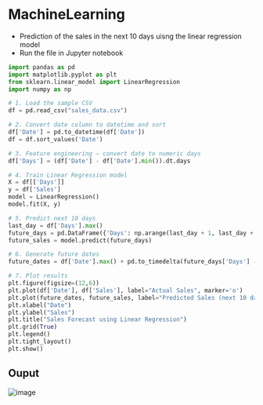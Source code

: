 # MachineLearning

- Prediction of the sales in the next 10 days uisng the linear regression model
- Run the file in Jupyter notebook

````python
import pandas as pd
import matplotlib.pyplot as plt
from sklearn.linear_model import LinearRegression
import numpy as np

# 1. Load the sample CSV
df = pd.read_csv("sales_data.csv")

# 2. Convert date column to datetime and sort
df['Date'] = pd.to_datetime(df['Date'])
df = df.sort_values('Date')

# 3. Feature engineering – convert date to numeric days
df['Days'] = (df['Date'] - df['Date'].min()).dt.days

# 4. Train Linear Regression model
X = df[['Days']]
y = df['Sales']
model = LinearRegression()
model.fit(X, y)

# 5. Predict next 10 days
last_day = df['Days'].max()
future_days = pd.DataFrame({'Days': np.arange(last_day + 1, last_day + 11)})
future_sales = model.predict(future_days)

# 6. Generate future dates
future_dates = df['Date'].max() + pd.to_timedelta(future_days['Days'] - last_day, unit='d')

# 7. Plot results
plt.figure(figsize=(12,6))
plt.plot(df['Date'], df['Sales'], label="Actual Sales", marker='o')
plt.plot(future_dates, future_sales, label="Predicted Sales (next 10 days)", linestyle='--', marker='x')
plt.xlabel("Date")
plt.ylabel("Sales")
plt.title("Sales Forecast using Linear Regression")
plt.grid(True)
plt.legend()
plt.tight_layout()
plt.show()

````

## Ouput

![image](https://github.com/user-attachments/assets/f32f4eb8-b5e7-465b-a9f1-dcf145220a90)
